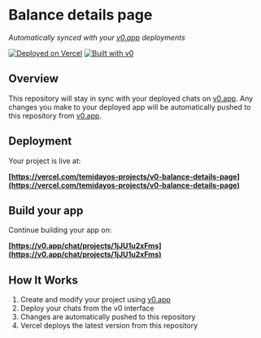 # Balance details page

*Automatically synced with your [v0.app](https://v0.app) deployments*

[![Deployed on Vercel](https://img.shields.io/badge/Deployed%20on-Vercel-black?style=for-the-badge&logo=vercel)](https://vercel.com/temidayos-projects/v0-balance-details-page)
[![Built with v0](https://img.shields.io/badge/Built%20with-v0.app-black?style=for-the-badge)](https://v0.app/chat/projects/1jJU1u2xFms)

## Overview

This repository will stay in sync with your deployed chats on [v0.app](https://v0.app).
Any changes you make to your deployed app will be automatically pushed to this repository from [v0.app](https://v0.app).

## Deployment

Your project is live at:

**[https://vercel.com/temidayos-projects/v0-balance-details-page](https://vercel.com/temidayos-projects/v0-balance-details-page)**

## Build your app

Continue building your app on:

**[https://v0.app/chat/projects/1jJU1u2xFms](https://v0.app/chat/projects/1jJU1u2xFms)**

## How It Works

1. Create and modify your project using [v0.app](https://v0.app)
2. Deploy your chats from the v0 interface
3. Changes are automatically pushed to this repository
4. Vercel deploys the latest version from this repository